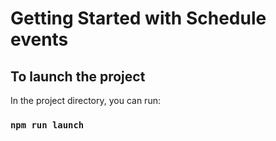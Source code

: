 # Getting Started with Schedule events

## To launch the project

In the project directory, you can run:

### `npm run launch`

